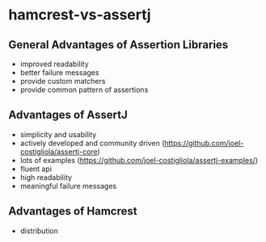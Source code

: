 # hamcrest-vs-assertj 

## General Advantages of Assertion Libraries

- improved readability
- better failure messages
- provide custom matchers
- provide common pattern of assertions

## Advantages of AssertJ

- simplicity and usability
- actively developed and community driven (https://github.com/joel-costigliola/assertj-core)
- lots of examples (https://github.com/joel-costigliola/assertj-examples/)
- fluent api
- high readability
- meaningful failure messages

## Advantages of Hamcrest

- distribution
